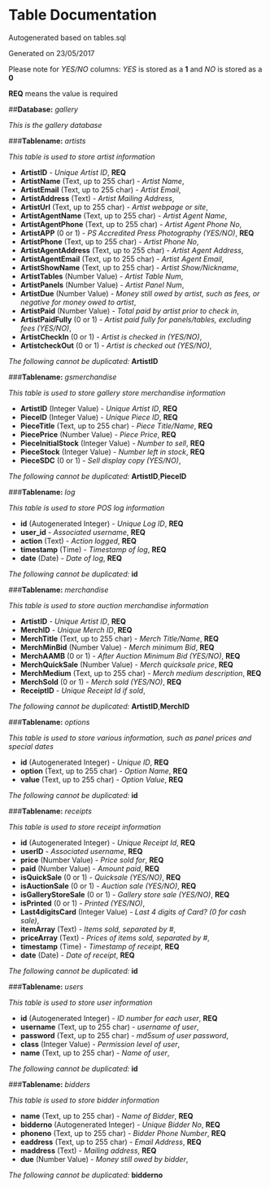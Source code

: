 # Table Documentation
Autogenerated based on tables.sql

Generated on 23/05/2017

Please note for *YES/NO* columns: *YES* is stored as a **1** and *NO* is stored as a **0**

**REQ** means the value is required

##**Database:** *gallery*

*This is the gallery database*


###**Tablename:** *artists*

*This table is used to store artist information*

* **ArtistID** - *Unique Artist ID*, **REQ**
* **ArtistName** (Text, up to 255 char) - *Artist Name*,
* **ArtistEmail** (Text, up to 255 char) - *Artist Email*,
* **ArtistAddress** (Text) - *Artist Mailing Address*,
* **ArtistUrl** (Text, up to 255 char) - *Artist webpage or site*,
* **ArtistAgentName** (Text, up to 255 char) - *Artist Agent Name*,
* **ArtistAgentPhone** (Text, up to 255 char) - *Artist Agent Phone No*,
* **ArtistAPP** (0 or 1) - *PS Accredited Press Photography (YES/NO)*, **REQ**
* **ArtistPhone** (Text, up to 255 char) - *Artist Phone No*,
* **ArtistAgentAddress** (Text, up to 255 char) - *Artist Agent Address*,
* **ArtistAgentEmail** (Text, up to 255 char) - *Artist Agent Email*,
* **ArtistShowName** (Text, up to 255 char) - *Artist Show/Nickname*,
* **ArtistTables** (Number Value) - *Artist Table Num*,
* **ArtistPanels** (Number Value) - *Artist Panel Num*,
* **ArtistDue** (Number Value) - *Money still owed by artist, such as fees, or negative for money owed to artist*,
* **ArtistPaid** (Number Value) - *Total paid by artist prior to check in*,
* **ArtistPaidFully** (0 or 1) - *Artist paid fully for panels/tables, excluding fees (YES/NO)*,
* **ArtistCheckIn** (0 or 1) - *Artist is checked in (YES/NO)*,
* **ArtistcheckOut** (0 or 1) - *Artist is checked out (YES/NO)*,

*The following cannot be duplicated:* **ArtistID**

###**Tablename:** *gsmerchandise*

*This table is used to store gallery store merchandise information*

* **ArtistID** (Integer Value) - *Unique Artist ID*, **REQ**
* **PieceID** (Integer Value) - *Unique Piece ID*, **REQ**
* **PieceTitle** (Text, up to 255 char) - *Piece Title/Name*, **REQ**
* **PiecePrice** (Number Value) - *Piece Price*, **REQ**
* **PieceInitialStock** (Integer Value) - *Number to sell*, **REQ**
* **PieceStock** (Integer Value) - *Number left in stock*, **REQ**
* **PieceSDC** (0 or 1) - *Sell display copy (YES/NO)*,

*The following cannot be duplicated:* **ArtistID**,**PieceID**

###**Tablename:** *log*

*This table is used to store POS log information*

* **id** (Autogenerated Integer) - *Unique Log ID*, **REQ**
* **user_id** - *Associated username*, **REQ**
* **action** (Text) - *Action logged*, **REQ**
* **timestamp** (Time) - *Timestamp of log*, **REQ**
* **date** (Date) - *Date of log*, **REQ**

*The following cannot be duplicated:* **id**

###**Tablename:** *merchandise*

*This table is used to store auction merchandise information*

* **ArtistID** - *Unique Artist ID*, **REQ**
* **MerchID** - *Unique Merch ID*, **REQ**
* **MerchTitle** (Text, up to 255 char) - *Merch Title/Name*, **REQ**
* **MerchMinBid** (Number Value) - *Merch minimum Bid*, **REQ**
* **MerchAAMB** (0 or 1) - *After Auction Minimum Bid (YES/NO)*, **REQ**
* **MerchQuickSale** (Number Value) - *Merch quicksale price*, **REQ**
* **MerchMedium** (Text, up to 255 char) - *Merch medium description*, **REQ**
* **MerchSold** (0 or 1) - *Merch sold (YES/NO)*, **REQ**
* **ReceiptID** - *Unique Receipt Id if sold*,

*The following cannot be duplicated:* **ArtistID**,**MerchID**

###**Tablename:** *options*

*This table is used to store various information, such as panel prices and special dates*

* **id** (Autogenerated Integer) - *Unique ID*, **REQ**
* **option** (Text, up to 255 char) - *Option Name*, **REQ**
* **value** (Text, up to 255 char) - *Option Value*, **REQ**

*The following cannot be duplicated:* **id**

###**Tablename:** *receipts*

*This table is used to store receipt information*

* **id** (Autogenerated Integer) - *Unique Receipt Id*, **REQ**
* **userID** - *Associated username*, **REQ**
* **price** (Number Value) - *Price sold for*, **REQ**
* **paid** (Number Value) - *Amount paid*, **REQ**
* **isQuickSale** (0 or 1) - *Quicksale (YES/NO)*, **REQ**
* **isAuctionSale** (0 or 1) - *Auction sale (YES/NO)*, **REQ**
* **isGalleryStoreSale** (0 or 1) - *Gallery store sale (YES/NO)*, **REQ**
* **isPrinted** (0 or 1) - *Printed (YES/NO)*,
* **Last4digitsCard** (Integer Value) - *Last 4 digits of Card? (0 for cash sale)*,
* **itemArray** (Text) - *Items sold, separated by #*,
* **priceArray** (Text) - *Prices of items sold, separated by #*,
* **timestamp** (Time) - *Timestamp of receipt*, **REQ**
* **date** (Date) - *Date of receipt*, **REQ**

*The following cannot be duplicated:* **id**

###**Tablename:** *users*

*This table is used to store user information*

* **id** (Autogenerated Integer) - *ID number for each user*, **REQ**
* **username** (Text, up to 255 char) - *username of user*,
* **password** (Text, up to 255 char) - *md5sum of user password*,
* **class** (Integer Value) - *Permission level of user*,
* **name** (Text, up to 255 char) - *Name of user*,

*The following cannot be duplicated:* **id**

###**Tablename:** *bidders*

*This table is used to store bidder information*

* **name** (Text, up to 255 char) - *Name of Bidder*, **REQ**
* **bidderno** (Autogenerated Integer) - *Unique Bidder No*, **REQ**
* **phoneno** (Text, up to 255 char) - *Bidder Phone Number*, **REQ**
* **eaddress** (Text, up to 255 char) - *Email Address*, **REQ**
* **maddress** (Text) - *Mailing address*, **REQ**
* **due** (Number Value) - *Money still owed by bidder*,

*The following cannot be duplicated:* **bidderno**
